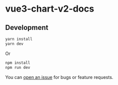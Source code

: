 # vue3-chart-v2-docs
<!-- vue3-chart-v2 docs for [vue3-chart-v2](https://github.com/vue3-chart-v2/vue3-chart-v2). -->

## Development


``` bash
yarn install
yarn dev
```
Or
``` bash
npm install
npm run dev
```

You can [open an issue](https://github.com/vue3-chart-v2/vue3-chart-v2-docs/issues/new) for bugs or feature requests.
